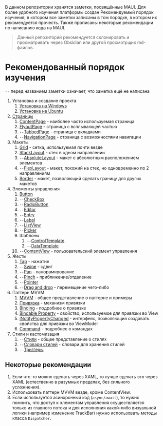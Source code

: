 В данном репозитории хранятся заметки, посвящённые MAUI. Для более удобного изучения платформы создан Рекомендуемый порядок изучения, в котором все заметки записаны в том порядке, в котором их рекомендуется прочесть. Также прописаны некоторые рекомендации по написанию кода на MAUI.

> Данный репозиторий рекомендуется склонировать и просматривать через Obsidian или другой просмотрщик md-файлов.

# Рекомендованный порядок изучения

`--` перед названием заметки означает, что заметка ещё не написана

1. Установка и создание проекта
	1. [Установка на Windows](Установка/Установка%20на%20Windows.md)
	2. [Установка на Ubuntu](Установка/Установка%20на%20Ubuntu.md)
2. [Страницы](NET%20MAUI/Страницы/Страницы.md)
	1. [ContentPage](NET%20MAUI/Страницы/ContentPage.md) - наиболее часто используемая страница
	2. [FlyoutPage](NET%20MAUI/Страницы/FlyoutPage.md) - страница с всплывающей частью
	3. `--`[TabbedPage](NET%20MAUI/Страницы/TabbedPage.md) - страница с вкладками
	4. `--`[NavigationPage](NET%20MAUI/Страницы/NavigationPage.md) - страница с возможностями навигации
3. Макеты
	1. [Grid](NET%20MAUI/Макеты%20(слои)/Grid.md) - сетка, используемая почти везде
	2. [StackLayout](NET%20MAUI/Макеты%20(слои)/StackLayout.md) - стек в одном направлении
	3. `--`[AbsoluteLayout](NET%20MAUI/Макеты%20(слои)/AbsoluteLayout.md) - макет с абсолютным расположением элементов
	4. `--`[FlexLayout](NET%20MAUI/Макеты%20(слои)/FlexLayout.md) - макет, похожий на стек, но одновременно по 2 направлениям
	5. [Border](NET%20MAUI/Макеты%20(слои)/Border.md) - макет, позволяющий сделать границу для других макетов
4. Элементы управления
	1. [Button](NET%20MAUI/Элементы%20управления/Button.md)
	2. `--`[CheckBox](NET%20MAUI/Элементы%20управления/CheckBox.md)
	3. `--`[RadioButton](NET%20MAUI/Элементы%20управления/RadioButton.md)
	4. `--`[Editor](NET%20MAUI/Элементы%20управления/Editor.md)
	5. `--`[Entry](NET%20MAUI/Элементы%20управления/Entry.md)
	6. `--`[Label](NET%20MAUI/Элементы%20управления/Label.md)
	7. `--`[ListView](NET%20MAUI/Элементы%20управления/ListView.md)
	8. `--`[Picker](NET%20MAUI/Элементы%20управления/Picker.md)
	9. Шаблоны
		1. `--`[ControlTemplate](NET%20MAUI/Элементы%20управления/Шаблоны/ControlTemplate.md)
		2. `--`[DataTemplate](NET%20MAUI/Элементы%20управления/Шаблоны/DataTemplate.md)
	10. `--`[ContentView](NET%20MAUI/Элементы%20управления/ContentView.md) - пользовательский элемент управления
5. Жесты
	1. [Tap](NET%20MAUI/Жесты/Tap.md) - нажатие
	2. `--`[Swipe](NET%20MAUI/Жесты/Swipe.md) - сдвиг
	3. `--`[Pan](NET%20MAUI/Жесты/Pan.md) - панорамирование
	4. `--`[Pinch](NET%20MAUI/Жесты/Pinch.md) - приближение/отдаление
	5. `--`[Pointer](NET%20MAUI/Жесты/Pointer.md)
	6. `--`[Drag and drop](NET%20MAUI/Жесты/Drag%20and%20drop.md) - перемещение чего-либо
6. Паттерн MVVM
	1. [MVVM](NET%20MAUI/MVVM/MVVM.md) - общее представление о паттерне и примеры
	2. [Привязка](NET%20MAUI/MVVM/Привязка.md) - механизм привязки
	3. [Binding](NET%20MAUI/MVVM/Binding.md) - подробнее о привязке
	4. [Bindable Property](NET%20MAUI/MVVM/Bindable%20Property.md) - свойство, используемое для привязки во View
	5. [INotifyPropertyChanged](NET%20MAUI/MVVM/INotifyPropertyChanged.md) - интерфейс, позволяющий создавать свойства для привязки во ViewModel
	6. [Command](NET%20MAUI/MVVM/Command.md) - подробнее о командах
7.  Стили и кастомизация
	1. `--`[Стили](NET%20MAUI/Стили/Стили.md) - общее представление о стилях
	2. `--`[Словари стилей](NET%20MAUI/Стили/Словари%20стилей.md) - словари для хранения стилей
	3. `--`[Триггеры](NET%20MAUI/Стили/Триггеры.md)

## Некоторые рекомендации

1. Если что-то можно сделать через XAML, то лучше сделать это через XAML (естественно в разумных пределах, без сильного усложнения).
2. Использовать паттерн MVVM везде, кроме ContentView.
3. Если используется асинхронный код (`async/await`), то нужно помнить, что доступ к элементам управления осуществляется только из главного потока и для исполнения какой-либо визуальной логики (например изменение TrackBar) нужно использовать методы класса `Dispatcher`.
